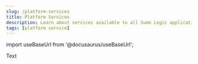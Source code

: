 ```yaml
---
slug: /platform-services
title: Platform Services
description: Learn about services available to all Sumo Logic applications.
tags: [platform service]
---
```


import useBaseUrl from '@docusaurus/useBaseUrl';

Text